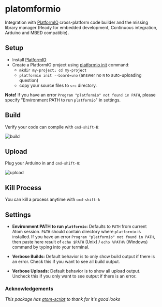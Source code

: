 # platomformio

Integration with [PlatformIO](http://platformio.org/) cross-platform code
builder and the missing library manager (Ready for embedded development,
Continuous integration, Arduino and MBED compatible).

## Setup
- Install [PlatformIO](http://platformio.org/)
- Create a PlatformIO project using [platformio init](http://docs.platformio.org/en/latest/userguide/cmd_init.html) command:
  - `mkdir my-project; cd my-project`
  - `platformio init --board=uno` (answer no `N` to auto-uploading question)
  - copy your source files to `src` directory.

**Note!** If you have an error `Program "platformio" not found in PATH`,
please specify "Environment PATH to run `platformio`" in settings.

## Build

Verify your code can compile with `cmd-shift-B`:

![build](http://i.imgur.com/6h1OSt7.gif)

## Upload

Plug your Arduino in and `cmd-shift-U`:

![upload](http://i.imgur.com/sYk6qAO.gif)

## Kill Process

You can kill a process anytime with `cmd-shift-k`

## Settings

- **Environment PATH to run `platformio`:** Defaults to `PATH` from current
  Atom session. `PATH` should contain directory where `platformio` is installed.
  If you have an error `Program "platformio" not found in PATH`, then paste
  here result of `echo $PATH` (Unix) / `echo %PATH%` (Windows) command by
  typing into your terminal.

- **Verbose Builds:** Default behavior is to only show build output if there is
  an error. Check this if you want to see all build output.

- **Verbose Uploads:** Default behavior is to show all upload output. Uncheck
  this if you only want to see output if there is an error.

### Acknowledgements

*This package has [atom-script](https://github.com/rgbkrk/atom-script) to thank
for it's good looks*
